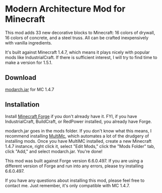 # Modern Architecture Mod for Minecraft

This mod adds 33 new decorative blocks to Minecraft: 16 colors of drywall, 16 colors of concrete, and a steel truss. All can be crafted inexpensively with vanilla ingredients.

It's built against Minecraft 1.4.7, which means it plays nicely with popular mods like IndustrialCraft. If there is sufficient interest, I will try to find time to make a version for 1.5.1.

## Download

[modarch.jar](https://github.com/jarrett/modarch/blob/master/bin/modarch.jar) for MC 1.4.7

## Installation

Install [Minecraft Forge](http://www.minecraftforge.net/wiki/Installation/Universal) if you don't already have it. FYI, if you have IndustrialCraft, BuildCraft, or RedPower installed, you already have Forge.

modarch.jar goes in the mods folder. If you don't know what this means, I recommend installing [MultiMc](http://www.minecraftforum.net/topic/1000645-multimc-43-windows-linux-mac/), which automates a lot of the drudgery of installing mods. Once you have MultiMC installed, create a new Minecraft 1.4.7 instance, right click it, select "Edit Mods," click the "Mods Folder" tab, click "Add," and select modarch.jar. You're done!

This mod was built against Forge version 6.6.0.497. If you are using a different version of Forge and run into any errors, please try installing 6.6.0.497.

If you have any questions about installing this mod, please feel free to contact me. Just remember, it's only compatible with MC 1.4.7.